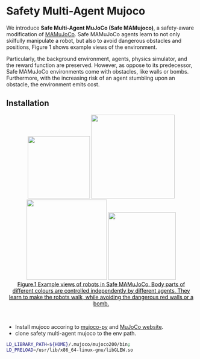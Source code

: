 # Safety Multi-Agent Mujoco

We introduce **Safe Multi-Agent MuJoCo (Safe MAMujoco)**, a safety-aware modification of [MAMuJoCo](https://github.com/schroederdewitt/multiagent_mujoco).  Safe MAMuJoCo agents learn to not only skilfully manipulate a robot, but also to avoid dangerous obstacles and positions, Figure 1 shows example views of the environment. 



Particularly, the background environment, agents, physics simulator, and the reward function are preserved. However, as oppose to its predecessor, Safe MAMuJoCo environments come with obstacles, like walls or bombs. Furthermore, with the increasing risk of an agent stumbling upon an obstacle, the environment emits cost.




## Installation
<div align=center>
 <img src="https://github.com/Anonymous-ICML2022/Safe-Multi-Agent-Benchmarks/blob/main/Safe-Multi-Agent-Mujoco/figures/Ant2x4_new_green_yellow.jpg" width="165"/> <img src="https://github.com/Anonymous-ICML2022/Safe-Multi-Agent-Benchmarks/blob/main/Safe-Multi-Agent-Mujoco/figures/Ant4x2_color.jpg" width="222"/> <img src="https://github.com/Anonymous-ICML2022/Safe-Multi-Agent-Benchmarks/blob/main/Safe-Multi-Agent-Mujoco/figures/couple_halfcheetah_p1p_color.jpg" width="213"/>
    <img src="https://github.com/Anonymous-ICML2022/Safe-Multi-Agent-Benchmarks/blob/main/Safe-Multi-Agent-Mujoco/figures/half_cheetah2x3_color.jpg" width="179"/>  
</div>
<div align=center>
<center style="color:#000000;text-decoration:underline">Figure.1 Example views of robots in Safe MAMuJoCo. Body parts of different colours are controlled independently by different agents. They learn to make the robots walk, while avoiding the dangerous red walls or a bomb.</center>
 </div>

&nbsp;

- Install mujoco accoring to [mujoco-py](https://github.com/openai/mujoco-py) and [MuJoCo website](https://www.roboti.us/license.html).
- clone safety multi-agent mujoco to the env path.
&nbsp;

``` Bash
LD_LIBRARY_PATH=${HOME}/.mujoco/mujoco200/bin;
LD_PRELOAD=/usr/lib/x86_64-linux-gnu/libGLEW.so
```


<!-- # Acknowledgments

Some sections of the repository is based on [MAMujoco](https://github.com/schroederdewitt/multiagent_mujoco), [safety-gym](https://github.com/openai/safety-gym), [CMBPO](https://github.com/anyboby/Constrained-Model-Based-Policy-Optimization). -->






